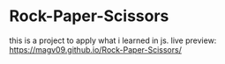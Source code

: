 # Rock-Paper-Scissors
this is a project to apply what i learned in js.
live preview: https://magv09.github.io/Rock-Paper-Scissors/
